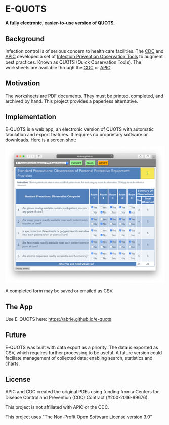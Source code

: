 # E-QUOTS

**A fully electronic, easier-to-use version of [QUOTS](https://www.cdc.gov/infectioncontrol/tools/quots.html)**.

## Background

Infection control is of serious concern to health care facilities. The [CDC](https://cdc.gov) and [APIC](http://https://www.apic.org) developed a set of [Infection Prevention Observation Tools](https://www.cdc.gov/infectioncontrol/tools/quots.html) to augment best practices. Known as QUOTS (Quick Observation Tools). The worksheets are available through the [CDC](https://www.cdc.gov/infectioncontrol/tools/quots.html) or [APIC](https://ipcobservationtools.site.apic.org/observation-tools-library/).

## Motivation

The worksheets are PDF documents. They must be printed, completed, and archived by hand. This project provides a paperless alternative.

## Implementation

E-QUOTS is a web app; an electronic version of QUOTS with automatic tabulation and export features. It requires no proprietary software or downloads. Here is a screen shot:

![](https://github.com/abrie/e-quots/blob/master/screenshot.png)

A completed form may be saved or emailed as CSV.

## The App

Use E-QUOTS here: https://abrie.github.io/e-quots

## Future

E-QUOTS was built with data export as a priority. The data is exported as CSV, which requires further processing to be useful. A future version could faciliate management of collected data; enabling search, statistics and charts.

## License

APIC and CDC created the original PDFs using funding from a Centers for Disease Control and Prevention (CDC) Contract (#200-2016-89676).

This project is not affiliated with APIC or the CDC.

This project uses "The Non-Profit Open Software License version 3.0"

